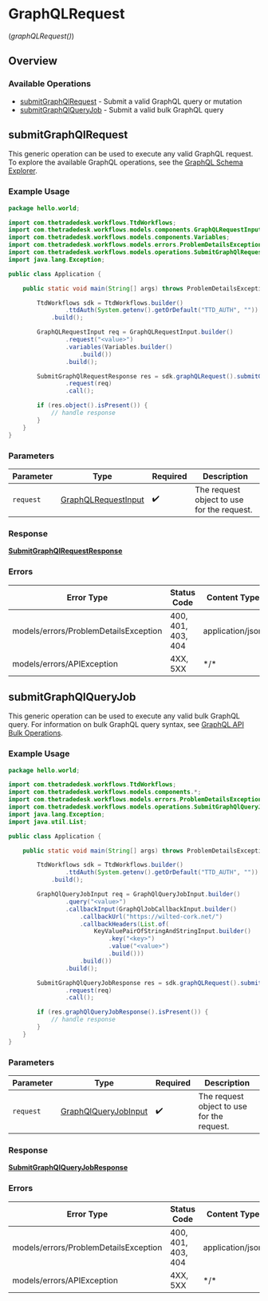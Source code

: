 # GraphQLRequest
(*graphQLRequest()*)

## Overview

### Available Operations

* [submitGraphQlRequest](#submitgraphqlrequest) - Submit a valid GraphQL query or mutation
* [submitGraphQlQueryJob](#submitgraphqlqueryjob) - Submit a valid bulk GraphQL query

## submitGraphQlRequest

This generic operation can be used to execute any valid GraphQL request.
To explore the available GraphQL operations, see the [GraphQL Schema Explorer](https://partner.thetradedesk.com/v3/portal/api/graphql-schema).

### Example Usage

```java
package hello.world;

import com.thetradedesk.workflows.TtdWorkflows;
import com.thetradedesk.workflows.models.components.GraphQLRequestInput;
import com.thetradedesk.workflows.models.components.Variables;
import com.thetradedesk.workflows.models.errors.ProblemDetailsException;
import com.thetradedesk.workflows.models.operations.SubmitGraphQlRequestResponse;
import java.lang.Exception;

public class Application {

    public static void main(String[] args) throws ProblemDetailsException, Exception {

        TtdWorkflows sdk = TtdWorkflows.builder()
                .ttdAuth(System.getenv().getOrDefault("TTD_AUTH", ""))
            .build();

        GraphQLRequestInput req = GraphQLRequestInput.builder()
                .request("<value>")
                .variables(Variables.builder()
                    .build())
                .build();

        SubmitGraphQlRequestResponse res = sdk.graphQLRequest().submitGraphQlRequest()
                .request(req)
                .call();

        if (res.object().isPresent()) {
            // handle response
        }
    }
}
```

### Parameters

| Parameter                                                         | Type                                                              | Required                                                          | Description                                                       |
| ----------------------------------------------------------------- | ----------------------------------------------------------------- | ----------------------------------------------------------------- | ----------------------------------------------------------------- |
| `request`                                                         | [GraphQLRequestInput](../../models/shared/GraphQLRequestInput.md) | :heavy_check_mark:                                                | The request object to use for the request.                        |

### Response

**[SubmitGraphQlRequestResponse](../../models/operations/SubmitGraphQlRequestResponse.md)**

### Errors

| Error Type                            | Status Code                           | Content Type                          |
| ------------------------------------- | ------------------------------------- | ------------------------------------- |
| models/errors/ProblemDetailsException | 400, 401, 403, 404                    | application/json                      |
| models/errors/APIException            | 4XX, 5XX                              | \*/\*                                 |

## submitGraphQlQueryJob

This generic operation can be used to execute any valid bulk GraphQL query.
For information on bulk GraphQL query syntax, see [GraphQL API Bulk Operations](https://partner.thetradedesk.com/v3/portal/api/doc/GqlBulkOperations).

### Example Usage

```java
package hello.world;

import com.thetradedesk.workflows.TtdWorkflows;
import com.thetradedesk.workflows.models.components.*;
import com.thetradedesk.workflows.models.errors.ProblemDetailsException;
import com.thetradedesk.workflows.models.operations.SubmitGraphQlQueryJobResponse;
import java.lang.Exception;
import java.util.List;

public class Application {

    public static void main(String[] args) throws ProblemDetailsException, Exception {

        TtdWorkflows sdk = TtdWorkflows.builder()
                .ttdAuth(System.getenv().getOrDefault("TTD_AUTH", ""))
            .build();

        GraphQlQueryJobInput req = GraphQlQueryJobInput.builder()
                .query("<value>")
                .callbackInput(GraphQlJobCallbackInput.builder()
                    .callbackUrl("https://wilted-cork.net/")
                    .callbackHeaders(List.of(
                        KeyValuePairOfStringAndStringInput.builder()
                            .key("<key>")
                            .value("<value>")
                            .build()))
                    .build())
                .build();

        SubmitGraphQlQueryJobResponse res = sdk.graphQLRequest().submitGraphQlQueryJob()
                .request(req)
                .call();

        if (res.graphQlQueryJobResponse().isPresent()) {
            // handle response
        }
    }
}
```

### Parameters

| Parameter                                                           | Type                                                                | Required                                                            | Description                                                         |
| ------------------------------------------------------------------- | ------------------------------------------------------------------- | ------------------------------------------------------------------- | ------------------------------------------------------------------- |
| `request`                                                           | [GraphQlQueryJobInput](../../models/shared/GraphQlQueryJobInput.md) | :heavy_check_mark:                                                  | The request object to use for the request.                          |

### Response

**[SubmitGraphQlQueryJobResponse](../../models/operations/SubmitGraphQlQueryJobResponse.md)**

### Errors

| Error Type                            | Status Code                           | Content Type                          |
| ------------------------------------- | ------------------------------------- | ------------------------------------- |
| models/errors/ProblemDetailsException | 400, 401, 403, 404                    | application/json                      |
| models/errors/APIException            | 4XX, 5XX                              | \*/\*                                 |